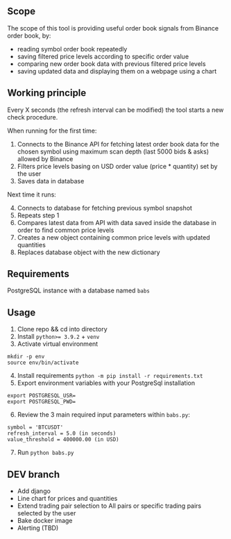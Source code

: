 ## Scope
The scope of this tool is providing useful order book signals from Binance order book, by:
- reading symbol order book repeatedly
- saving filtered price levels according to specific order value
- comparing new order book data with previous filtered price levels
- saving updated data and displaying them on a webpage using a chart


## Working principle
Every X seconds (the refresh interval can be modified) the tool starts a new check procedure.

When running for the first time:

1. Connects to the Binance API for fetching latest order book data for the chosen symbol using maximum scan depth (last 5000 bids & asks) allowed by Binance
3. Filters price levels basing on USD order value (price * quantity) set by the user
3. Saves data in database

Next time it runs:

4. Connects to database for fetching previous symbol snapshot
6. Repeats step 1
7. Compares latest data from API with data saved inside the database in order to find common price levels
8. Creates a new object containing common price levels with updated quantities
9. Replaces database object with the new dictionary


## Requirements
PostgreSQL instance with a database named `babs`


## Usage
1. Clone repo && cd into directory
2. Install `python>= 3.9.2` + `venv`
3. Activate virtual environment
```
mkdir -p env
source env/bin/activate
```
4. Install requirements `python -m pip install -r requirements.txt`
5. Export environment variables with your PostgreSql installation
```
export POSTGRESQL_USR=
export POSTGRESQL_PWD=
```
6. Review the 3 main required input parameters within `babs.py`:
```
symbol = 'BTCUSDT'
refresh_interval = 5.0 (in seconds)
value_threshold = 400000.00 (in USD)
```
7. Run `python babs.py`


## DEV branch
- Add django
- Line chart for prices and quantities
- Extend trading pair selection to All pairs or specific trading pairs selected by the user
- Bake docker image
- Alerting (TBD)
